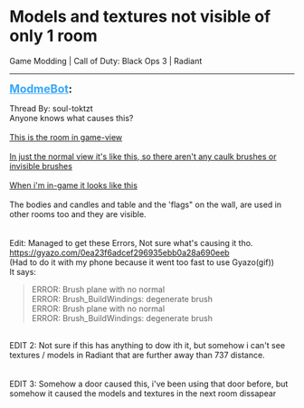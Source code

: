 # Models and textures not visible of only 1 room
Game Modding | Call of Duty: Black Ops 3 | Radiant

---
<strong style="font-size: 1.4em;"><span style="text-decoration: underline;text-decoration-color: #34a7f9;"><span style="color:#34a7f9;">ModmeBot</span></span>:</strong>

<p>Thread By: soul-toktzt<br />Anyone knows what causes this?<br /> <br /><a href="https://gyazo.com/39ab900b60c1b8cba8b02827d5f13fe9">This is the room in game-view</a><br /> <br /><a href="https://gyazo.com/2b56dbe77720c3f4708ae7bb2ade4612">In just the normal view it&#39;s like this, so there aren&#39;t any caulk brushes or invisible brushes</a><br /> <br /><a href="https://gyazo.com/33909691636004cd426929fd3ad5aeb3">When i&#39;m in-game it looks like this</a><br /> <br />The bodies and candles and table and the &#39;flags&quot; on the wall, are used in other rooms too and they are visible.<br /> <br /> <br />Edit: Managed to get these Errors, Not sure what&#39;s causing it tho.<br /><a href="https://gyazo.com/0ea23f6adcef296935ebb0a28a690eeb">https://gyazo.com/0ea23f6adcef296935ebb0a28a690eeb</a><br />(Had to do it with my phone because it went too fast to use Gyazo(gif))<br />It says: <br /><blockquote>ERROR: Brush plane with no normal<br />ERROR: Brush_BuildWindings: degenerate brush<br />ERROR: Brush plane with no normal<br />ERROR: Brush_BuildWindings: degenerate brush<br /></blockquote><br /> EDIT 2: Not sure if this has anything to dow ith it, but somehow i can&#39;t see textures / models in Radiant that are further away than 737 distance.<br /> <br /> <br />EDIT 3: Somehow a door caused this, i&#39;ve been using that door before, but somehow it caused the models and textures in the next room dissapear</p>
